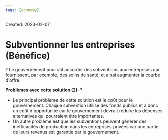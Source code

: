 ```yaml
---
tags: [economy] 
---
```

Created: 2023-02-07

# Subventionner les entreprises (Bénéfice)
?
Le gouvernement pourrait accorder des subventions aux entreprises qui fournissent, par exemple, des soins de santé, et ainsi augmenter la courbe d'offre.

**Problèmes avec cette solution (2):**
?
-   Le principal problème de cette solution est le coût pour le gouvernement. Chaque subvention utilise des fonds publics et a donc un coût d'opportunité car le gouvernement devrait réduire les dépenses alternatives qui pourraient être importantes.
-   Un autre problème est que les subventions peuvent générer des inefficacités de production dans les entreprises privées car une partie de leurs revenus est garantie par le gouvernement.
<!--SR:!2023-02-09,1,230-->